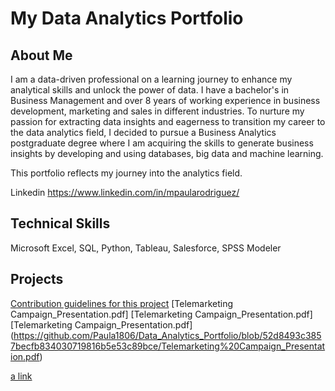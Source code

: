 # My Data Analytics Portfolio

## About Me

I am a data-driven professional on a learning journey to enhance my analytical skills and unlock the power of data. I have a bachelor's in Business Management and over 8 years of working experience in business development, marketing and sales in different industries. 
To nurture my passion for extracting data insights and eagerness to transition my career to the data analytics field, I decided to pursue a Business Analytics postgraduate degree where I am acquiring the skills to generate business insights by developing and using databases, big data and machine learning. 

This portfolio reflects my journey into the analytics field.

Linkedin https://www.linkedin.com/in/mpaularodriguez/

## Technical Skills
Microsoft Excel, SQL, Python, Tableau, Salesforce, SPSS Modeler

## Projects


[Contribution guidelines for this project](docs/CONTRIBUTING.md) [Telemarketing Campaign_Presentation.pdf] [Telemarketing Campaign_Presentation.pdf]  
[Telemarketing Campaign_Presentation.pdf] (https://github.com/Paula1806/Data_Analytics_Portfolio/blob/52d8493c3857becfb834030719816b5e53c89bce/Telemarketing%20Campaign_Presentation.pdf)

[a link](https://github.com/Paula1806/Data_Analytics_Portfolio/blob/52d8493c3857becfb834030719816b5e53c89bce/Telemarketing%20Campaign_Presentation.pdf)
